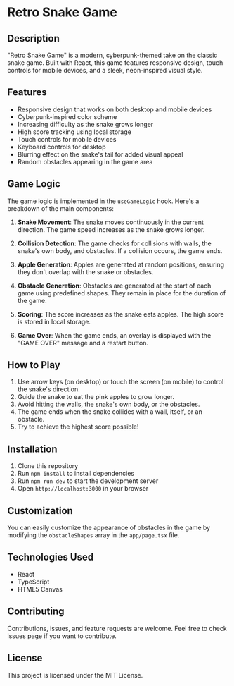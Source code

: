 # Retro Snake Game

## Description

"Retro Snake Game" is a modern, cyberpunk-themed take on the classic snake game. Built with React, this game features responsive design, touch controls for mobile devices, and a sleek, neon-inspired visual style.

## Features

- Responsive design that works on both desktop and mobile devices
- Cyberpunk-inspired color scheme
- Increasing difficulty as the snake grows longer
- High score tracking using local storage
- Touch controls for mobile devices
- Keyboard controls for desktop
- Blurring effect on the snake's tail for added visual appeal
- Random obstacles appearing in the game area

## Game Logic

The game logic is implemented in the `useGameLogic` hook. Here's a breakdown of the main components:

1. **Snake Movement**: The snake moves continuously in the current direction. The game speed increases as the snake grows longer.

2. **Collision Detection**: The game checks for collisions with walls, the snake's own body, and obstacles. If a collision occurs, the game ends.

3. **Apple Generation**: Apples are generated at random positions, ensuring they don't overlap with the snake or obstacles.

4. **Obstacle Generation**: Obstacles are generated at the start of each game using predefined shapes. They remain in place for the duration of the game.

5. **Scoring**: The score increases as the snake eats apples. The high score is stored in local storage.

6. **Game Over**: When the game ends, an overlay is displayed with the "GAME OVER" message and a restart button.

## How to Play

1. Use arrow keys (on desktop) or touch the screen (on mobile) to control the snake's direction.
2. Guide the snake to eat the pink apples to grow longer.
3. Avoid hitting the walls, the snake's own body, or the obstacles.
4. The game ends when the snake collides with a wall, itself, or an obstacle.
5. Try to achieve the highest score possible!

## Installation

1. Clone this repository
2. Run `npm install` to install dependencies
3. Run `npm run dev` to start the development server
4. Open `http://localhost:3000` in your browser

## Customization

You can easily customize the appearance of obstacles in the game by modifying the `obstacleShapes` array in the `app/page.tsx` file.

## Technologies Used

- React
- TypeScript
- HTML5 Canvas

## Contributing

Contributions, issues, and feature requests are welcome. Feel free to check issues page if you want to contribute.

## License

This project is licensed under the MIT License.

